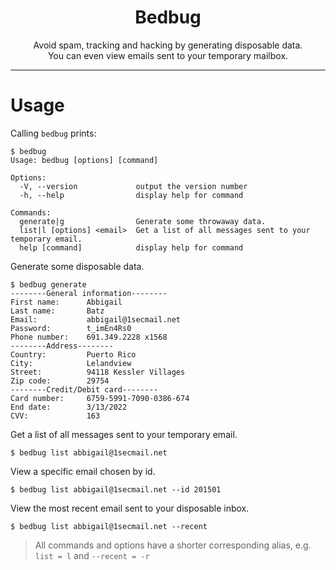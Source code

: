 <h1 align="center">Bedbug</h1>

<p align="center">Avoid spam, tracking and hacking by generating disposable data.<br />You can even view emails sent to your temporary mailbox.</p>

---

# Usage

Calling `bedbug` prints:

```console
$ bedbug
Usage: bedbug [options] [command]

Options:
  -V, --version             output the version number
  -h, --help                display help for command

Commands:
  generate|g                Generate some throwaway data.
  list|l [options] <email>  Get a list of all messages sent to your temporary email.
  help [command]            display help for command
```

Generate some disposable data.

```console
$ bedbug generate
--------General information--------
First name:	 	 Abbigail
Last name:		 Batz
Email:		 	 abbigail@1secmail.net
Password:	 	 t_imEn4Rs0
Phone number:	 691.349.2228 x1568
--------Address--------
Country:	 	 Puerto Rico
City:			 Lelandview
Street:		 	 94118 Kessler Villages
Zip code:	 	 29754
--------Credit/Debit card--------
Card number:	 6759-5991-7090-0386-674
End date:	 	 3/13/2022
CVV:		 	 163
```

Get a list of all messages sent to your temporary email.

```console
$ bedbug list abbigail@1secmail.net
```

View a specific email chosen by id.

```console
$ bedbug list abbigail@1secmail.net --id 201501
```

View the most recent email sent to your disposable inbox.

```console
$ bedbug list abbigail@1secmail.net --recent
```

> All commands and options have a shorter corresponding alias, e.g. `list = l` and `--recent = -r`
